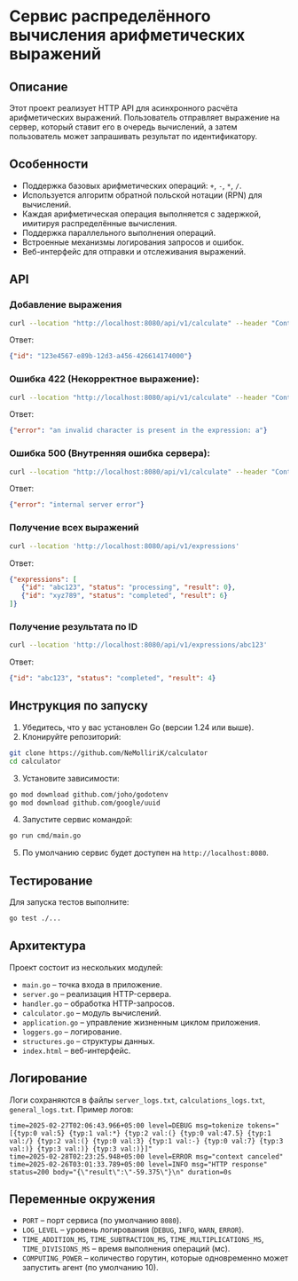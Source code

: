 # Сервис распределённого вычисления арифметических выражений

## Описание

Этот проект реализует HTTP API для асинхронного расчёта арифметических выражений.
Пользователь отправляет выражение на сервер, который ставит его в очередь вычислений, а затем пользователь может запрашивать результат по идентификатору.

## Особенности

- Поддержка базовых арифметических операций: `+`, `-`, `*`, `/`.
- Используется алгоритм обратной польской нотации (RPN) для вычислений.
- Каждая арифметическая операция выполняется с задержкой, имитируя распределённые вычисления.
- Поддержка параллельного выполнения операций.
- Встроенные механизмы логирования запросов и ошибок.
- Веб-интерфейс для отправки и отслеживания выражений.

## API

### Добавление выражения
```bash
curl --location "http://localhost:8080/api/v1/calculate" --header "Content-Type: application/json" --data "{\"expression\": \"2+2*2\"}"
```
Ответ:
```json
{"id": "123e4567-e89b-12d3-a456-426614174000"}
```

### Ошибка 422 (Некорректное выражение):
```bash
curl --location "http://localhost:8080/api/v1/calculate" --header "Content-Type: application/json" --data "{\"expression\": \"2+2a\"}"
```
Ответ:
```json
{"error": "an invalid character is present in the expression: a"}
```

### Ошибка 500 (Внутренняя ошибка сервера):
```bash
curl --location "http://localhost:8080/api/v1/calculate" --header "Content-Type: application/json" --data "{\"expression\": \" \"}"
```
Ответ:
```json
{"error": "internal server error"}
```

### Получение всех выражений
```bash
curl --location 'http://localhost:8080/api/v1/expressions'
```
Ответ:
```json
{"expressions": [
   {"id": "abc123", "status": "processing", "result": 0},
   {"id": "xyz789", "status": "completed", "result": 6}
]}
```

### Получение результата по ID
```bash
curl --location 'http://localhost:8080/api/v1/expressions/abc123'
```
Ответ:
```json
{"id": "abc123", "status": "completed", "result": 4}
```

## Инструкция по запуску

1. Убедитесь, что у вас установлен Go (версии 1.24 или выше).
2. Клонируйте репозиторий:
```bash
git clone https://github.com/NeMolliriK/calculator
cd calculator
```
3. Установите зависимости:
```bash
go mod download github.com/joho/godotenv
go mod download github.com/google/uuid
```
4. Запустите сервис командой:
```bash
go run cmd/main.go
```
5. По умолчанию сервис будет доступен на `http://localhost:8080`.

## Тестирование

Для запуска тестов выполните:
```bash
go test ./...
```

## Архитектура

Проект состоит из нескольких модулей:
- `main.go` – точка входа в приложение.
- `server.go` – реализация HTTP-сервера.
- `handler.go` – обработка HTTP-запросов.
- `calculator.go` – модуль вычислений.
- `application.go` – управление жизненным циклом приложения.
- `loggers.go` – логирование.
- `structures.go` – структуры данных.
- `index.html` – веб-интерфейс.

## Логирование

Логи сохраняются в файлы `server_logs.txt`, `calculations_logs.txt`, `general_logs.txt`.
Пример логов:
```
time=2025-02-27T02:06:43.966+05:00 level=DEBUG msg=tokenize tokens="[{typ:0 val:5} {typ:1 val:*} {typ:2 val:(} {typ:0 val:47.5} {typ:1 val:/} {typ:2 val:(} {typ:0 val:3} {typ:1 val:-} {typ:0 val:7} {typ:3 val:)} {typ:3 val:)} {typ:3 val:)}]"
time=2025-02-28T02:23:25.948+05:00 level=ERROR msg="context canceled"
time=2025-02-26T03:01:33.789+05:00 level=INFO msg="HTTP response" status=200 body="{\"result\":\"-59.375\"}\n" duration=0s
```

## Переменные окружения

- `PORT` – порт сервиса (по умолчанию `8080`).
- `LOG_LEVEL` – уровень логирования (`DEBUG`, `INFO`, `WARN`, `ERROR`).
- `TIME_ADDITION_MS`, `TIME_SUBTRACTION_MS`, `TIME_MULTIPLICATIONS_MS`, `TIME_DIVISIONS_MS` – время выполнения операций (мс).
- `COMPUTING_POWER` – количество горутин, которые одновременно может запустить агент (по умолчанию 10).